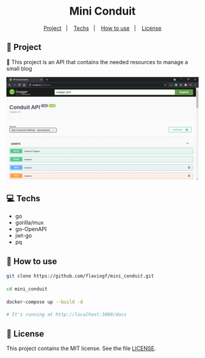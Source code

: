 <h1 align="center">
  Mini Conduit
</h1>

<p align="center">
  <a href="#rocket-project">Project</a>&nbsp;&nbsp;&nbsp;|&nbsp;&nbsp;&nbsp;
  <a href="#computer-techs">Techs</a>&nbsp;&nbsp;&nbsp;|&nbsp;&nbsp;&nbsp;
  <a href="#thinking-how-to-use">How to use</a>&nbsp;&nbsp;&nbsp;|&nbsp;&nbsp;&nbsp;
  <a href="#memo-license">License</a>
</p>

## :rocket: Project

:newspaper: This project is an API that contains the needed resources to manage a small blog

![api](.github/api.gif)

## :computer: Techs

- go
- gorilla/mux
- go-OpenAPI
- jwt-go
- pq

## :thinking: How to use

```sh
git clone https://github.com/flaviogf/mini_conduit.git

cd mini_conduit

docker-compose up --build -d

# It's running at http://localhost:3000/docs
```

## :memo: License

This project contains the MIT license. See the file [LICENSE](LICENSE).
